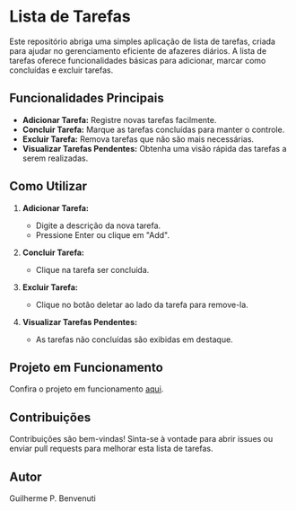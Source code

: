 # Lista de Tarefas

Este repositório abriga uma simples aplicação de lista de tarefas, criada para ajudar no gerenciamento eficiente de afazeres diários. A lista de tarefas oferece funcionalidades básicas para adicionar, marcar como concluídas e excluir tarefas.

## Funcionalidades Principais

- **Adicionar Tarefa:** Registre novas tarefas facilmente.
- **Concluir Tarefa:** Marque as tarefas concluídas para manter o controle.
- **Excluir Tarefa:** Remova tarefas que não são mais necessárias.
- **Visualizar Tarefas Pendentes:** Obtenha uma visão rápida das tarefas a serem realizadas.

## Como Utilizar

1. **Adicionar Tarefa:**
   - Digite a descrição da nova tarefa.
   - Pressione Enter ou clique em "Add".

2. **Concluir Tarefa:**
   - Clique na tarefa ser concluída.

3. **Excluir Tarefa:**
   - Clique no botão deletar ao lado da tarefa para remove-la.

4. **Visualizar Tarefas Pendentes:**
   - As tarefas não concluídas são exibidas em destaque.

## Projeto em Funcionamento

Confira o projeto em funcionamento [aqui](https://lista-de-tarefas-mu-three.vercel.app/).

## Contribuições

Contribuições são bem-vindas! Sinta-se à vontade para abrir issues ou enviar pull requests para melhorar esta lista de tarefas.

## Autor

Guilherme P. Benvenuti
